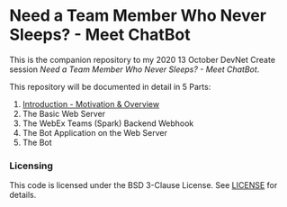 # Need a Team Member Who Never Sleeps? - Meet ChatBot



This is the companion repository to my 2020 13 October DevNet Create session *Need a Team Member Who Never Sleeps? - Meet ChatBot*.

This repository will be documented in detail in 5 Parts:

1. [Introduction - Motivation & Overview](https://gratuitous-arp.net/building-a-production-ish-ready-webex-teams-chat-bot-introduction/)
2. The Basic Web Server
3. The WebEx Teams (Spark) Backend Webhook
4. The Bot Application on the Web Server
5. The Bot



### Licensing

This code is licensed under the BSD 3-Clause License. See [LICENSE](LICENSE) for details.

